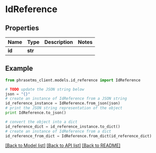 # IdReference

## Properties

| Name   | Type    | Description | Notes |
| ------ | ------- | ----------- | ----- |
| **id** | **str** |             |

## Example

```python
from phrasetms_client.models.id_reference import IdReference

# TODO update the JSON string below
json = "{}"
# create an instance of IdReference from a JSON string
id_reference_instance = IdReference.from_json(json)
# print the JSON string representation of the object
print IdReference.to_json()

# convert the object into a dict
id_reference_dict = id_reference_instance.to_dict()
# create an instance of IdReference from a dict
id_reference_from_dict = IdReference.from_dict(id_reference_dict)
```

[[Back to Model list]](../README.md#documentation-for-models) [[Back to API list]](../README.md#documentation-for-api-endpoints) [[Back to README]](../README.md)

